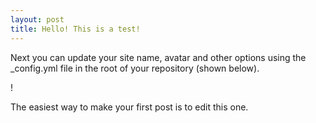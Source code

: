 ```yaml
---
layout: post
title: Hello! This is a test!
---
```


Next you can update your site name, avatar and other options using the _config.yml file in the root of your repository (shown below).

!

The easiest way to make your first post is to edit this one.
